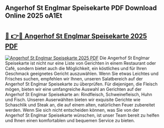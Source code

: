 ## Angerhof St Englmar Speisekarte PDF Download Online 2025 oA1Et

# <h2><a href="http://gcc77g1.nevu.top/?p=Angerhof+St+Englmar+Speisekarte">🔗 👉🔴 Angerhof St Englmar Speisekarte 2025 PDF</a></h2>

[![Angerhof St Englmar Speisekarte 2025 PDF](https://i.imgur.com/dBaPXMq.png)](http://gcc77g1.nevu.top/?p=Angerhof+St+Englmar+Speisekarte)
Die Angerhof St Englmar Speisekarte ist nicht nur eine Liste von Gerichten in einem Restaurant oder Café, sondern bietet auch die Möglichkeit, ein köstliches und für Ihren Geschmack geeignetes Gericht auszuwählen. Wenn Sie etwas Leichtes und Frisches suchen, empfehlen wir Ihnen, unseren Salatbereich auf der Angerhof St Englmar Speisekarte zu überprüfen. Für diejenigen, die Fleisch mögen, bieten wir eine umfangreiche Auswahl an Gerichten auf der Angerhof St Englmar Speisekarte an: Rindfleisch, Schweinefleisch, Huhn und Fisch. Unseren Auserwählten bieten wir exquisite Gerichte wie Schaschlik und Steak an, die auf einem alten, natürlichen Feuer zubereitet werden. Wenn Sie sich nicht entscheiden können, was Sie von der Angerhof St Englmar Speisekarte wünschen, ist unser Team bereit zu helfen und Ihnen einen komfortablen und bequemen Service zu bieten.
